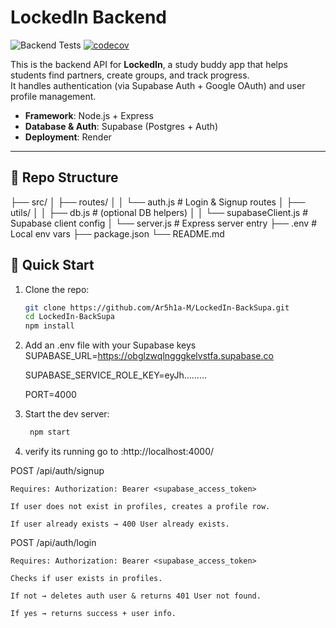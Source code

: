 # LockedIn Backend


![Backend Tests](https://github.com/Ar5h1a-M/LockedIn-BackSupa/actions/workflows/test.yml/badge.svg)
[![codecov](https://codecov.io/gh/Ar5h1a-M/LockedIn-BackSupa/branch/main/graph/badge.svg)](https://codecov.io/gh/Ar5h1a-M/LockedIn-BackSupa)


This is the backend API for **LockedIn**, a study buddy app that helps students find partners, create groups, and track progress.  
It handles authentication (via Supabase Auth + Google OAuth) and user profile management.

- **Framework**: Node.js + Express  
- **Database & Auth**: Supabase (Postgres + Auth)  
- **Deployment**: Render  

---

## 📂 Repo Structure
├── src/
│   ├── routes/
│   │   └── auth.js         # Login & Signup routes
│   ├── utils/
│   │   ├── db.js           # (optional DB helpers)
│   │   └── supabaseClient.js # Supabase client config
│   └── server.js           # Express server entry
├── .env                    # Local env vars
├── package.json
└── README.md

## 🚀 Quick Start
1. Clone the repo:
   ```bash
   git clone https://github.com/Ar5h1a-M/LockedIn-BackSupa.git
   cd LockedIn-BackSupa
   npm install

2. Add an .env file with your Supabase keys
	SUPABASE_URL=https://obglzwqlngggkelvstfa.supabase.co

	SUPABASE_SERVICE_ROLE_KEY=eyJh………

	PORT=4000
3. Start the dev server:
   ```bash
	npm start
4. verify its running
	go to :http://localhost:4000/


POST /api/auth/signup

	Requires: Authorization: Bearer <supabase_access_token>

	If user does not exist in profiles, creates a profile row.

	If user already exists → 400 User already exists.

POST /api/auth/login

	Requires: Authorization: Bearer <supabase_access_token>

	Checks if user exists in profiles.

	If not → deletes auth user & returns 401 User not found.

	If yes → returns success + user info.







	

